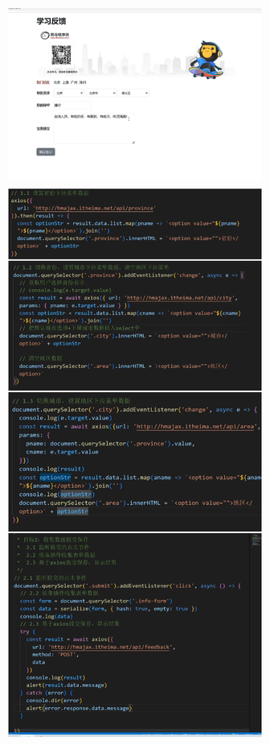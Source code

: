![image-20241026224943400](25.案例-学习反馈.assets/image-20241026224943400.png)

<img src="25.案例-学习反馈.assets/image-20241026224253350.png" alt="image-20241026224253350" style="zoom:80%;" />



<img src="25.案例-学习反馈.assets/image-20241026224235726.png" alt="image-20241026224235726" style="zoom:80%;" />



<img src="25.案例-学习反馈.assets/image-20241026224753367.png" alt="image-20241026224753367" style="zoom:80%;" />



<img src="25.案例-学习反馈.assets/image-20241026225639852.png" alt="image-20241026225639852" style="zoom:80%;" />